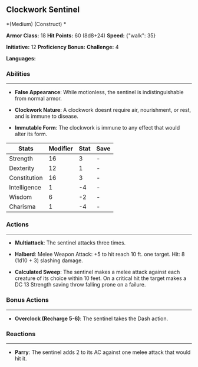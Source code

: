 ## Clockwork Sentinel
*(Medium) (Construct) *

**Armor Class:** 18
**Hit Points:** 60 (8d8+24)
**Speed:** {"walk": 35}

**Initiative:** 12
**Proficiency Bonus:**
**Challenge:** 4

**Languages:** 

### Abilities
 --- 
- **False Appearance**: While motionless, the sentinel is indistinguishable from normal armor.

- **Clockwork Nature**: A clockwork doesnt require air, nourishment, or rest, and is immune to disease.

- **Immutable Form**: The clockwork is immune to any effect that would alter its form.



| Stats | Modifier | Stat | Save
| ---- | ---- | ---- | ---- |
| Strength | 16 | 3 | - |
| Dexterity | 12 | 1 | - |
| Constitution | 16 | 3 | - |
| Intelligence | 1 | -4 | - |
| Wisdom | 6 | -2 | - |
| Charisma | 1 | -4 | - |

### Actions
 --- 
- **Multiattack**: The sentinel attacks three times.

- **Halberd**: Melee Weapon Attack: +5 to hit  reach 10 ft.  one target. Hit: 8 (1d10 + 3) slashing damage.

- **Calculated Sweep**: The sentinel makes a melee attack against each creature of its choice within 10 feet. On a critical hit  the target makes a DC 13 Strength saving throw  falling prone on a failure.

### Bonus Actions
 --- 
- **Overclock (Recharge 5-6)**: The sentinel takes the Dash action.

### Reactions
 --- 
- **Parry**: The sentinel adds 2 to its AC against one melee attack that would hit it.

